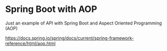 # Spring Boot with AOP

Just an example of API with Spring Boot and Aspect Oriented Programming (AOP)

https://docs.spring.io/spring/docs/current/spring-framework-reference/html/aop.html
